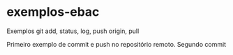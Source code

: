# exemplos-ebac
Exemplos git add, status, log, push origin, pull

Primeiro exemplo de commit e push no repositório remoto.
Segundo commit    
